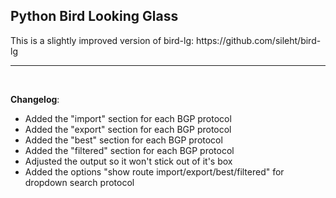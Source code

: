 <h2>Python Bird Looking Glass</h2>
This is a slightly improved version of bird-lg: https://github.com/sileht/bird-lg
<br/>
<hr/>
<br/>

<b>Changelog</b>:
* Added the "import" section for each BGP protocol
* Added the "export" section for each BGP protocol
* Added the "best" section for each BGP protocol
* Added the "filtered" section for each BGP protocol
* Adjusted the output so it won't stick out of it's box
* Added the options "show route import/export/best/filtered" for dropdown search protocol
